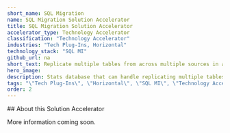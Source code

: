 ```yaml
---
short_name: SQL Migration
name: SQL Migration Solution Accelerator
title: SQL Migration Solution Accelerator
accelerator_type: Technology Accelerator
classification: "Technology Accelerator"
industries: "Tech Plug-Ins, Horizontal"
technology_stack: "SQL MI"
github_url: na
short_text: Replicate multiple tables from across multiple sources in a performant manner, regardless of where they are hosting their copies. 
hero_image: 
description: Stats database that can handle replicating multiple tables from across multiple sources in a performant manner, regardless of where they are hosting their copies. 
tags: "\"Tech Plug-Ins\", \"Horizontal\", \"SQL MI\", \"Technology Accelerator\""
order: 2
---
```

​​## About this Solution Accelerator

More information coming soon.

